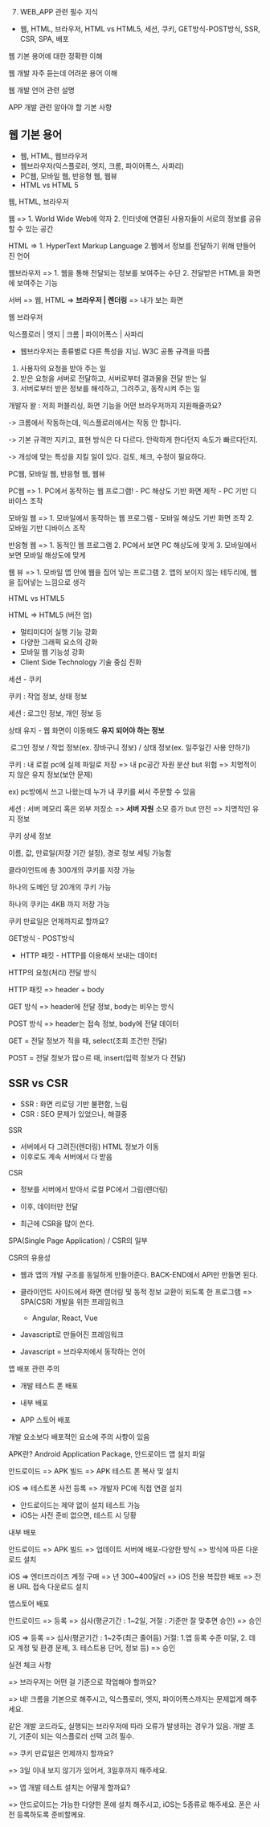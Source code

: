 7. WEB_APP 관련 필수 지식

- 웹, HTML, 브라우저, HTML vs HTML5, 세션, 쿠키, GET방식-POST방식, SSR, CSR, SPA, 배포





웹 기본 용어에 대한 정확한 이해

웹 개발 자주 듣는데 어려운 용어 이해

웹 개발 언어 관련 설명

APP 개발 관련 알아야 할 기본 사항



## 웹 기본 용어

- 웹, HTML, 웹브라우저
- 웹브라우저(익스플로러, 엣지, 크롬, 파이어폭스, 사파리)
- PC웹, 모바일 웹, 반응형 웹, 웹뷰
- HTML vs HTML 5



웹, HTML, 브라우저

웹 => 1. World Wide Web에 약자 2. 인터넷에 연결된 사용자들이 서로의 정보를 공유할 수 있는 공간

HTML => 1. HyperText Markup Language 2.웹에서 정보를 전달하기 위해 만들어진 언어

웹브라우저 => 1. 웹을 통해 전달되는 정보를 보여주는 수단 2. 전달받은 HTML을 화면에 보여주는 기능



서버 => 웹, HTML => **브라우저 | 렌더링** => 내가 보는 화면



웹 브라우저

익스플로러 | 엣지 | 크롬 | 파이어폭스 | 사파리

- 웹브라우저는 종류별로 다른 특성을 지님. W3C 공통 규격을 따름

1. 사용자의 요청을 받아 주는 일
2. 받은 요청을 서버로 전달하고, 서버로부터 결과물을 전달 받는 일
3. 서버로부터 받은 정보를 해석하고, 그려주고, 동작시켜 주는 일



개발자 왈 : 저희 퍼블리싱, 화면 기능을 어떤 브라우저까지 지원해줄까요?

-> 크롬에서 작동하는데, 익스플로러에서는 작동 안 합니다.

-> 기본 규격만 지키고, 표현 방식은 다 다르다. 안락하게 한다던지 속도가 빠르다던지.

-> 개성에 맞는 특성을 지킬 일이 있다. 검토, 체크, 수정이 필요하다.



PC웹, 모바일 웹, 반응형 웹, 웹뷰

PC웹 => 1. PC에서 동작하는 웹 프로그램! - PC 해상도 기반 화면 제작 - PC 기반 디바이스 조작

모바일 웹 => 1. 모바일에서 동작하는 웹 프로그램 - 모바일 해상도 기반 화면 조작 2. 모바일 기반 디바이스 조작

반응형 웹 => 1. 동적인 웹 프로그램 2. PC에서 보면 PC 해상도에 맞게 3. 모바일에서 보면 모바일 해상도에 맞게

웹 뷰 => 1. 모바일 앱 안에 웹을 집어 넣는 프로그램 2. 앱의 보이지 않는 테두리에, 웹을 집어넣는 느낌으로 생각



HTML vs HTML5

HTML => HTML5 (버전 업)

- 멀티미디어 실행 기능 강화
- 다양한 그래픽 요소의 강화
- 모바일 웹 기능성 강화
- Client Side Technology 기술 중심 진화



세션 - 쿠키

쿠키 : 작업 정보, 상태 정보

세션 : 로그인 정보, 개인 정보 등

상태 유지 - 웹 화면이 이동해도 **유지 되어야 하는 정보**

​		로그인 정보 / 작업 정보(ex. 장바구니 정보)  / 상태 정보(ex. 일주일간 사용 안하기)

쿠키 : 내 로컬 pc에 실제 파일로 저장 => 내 pc공간 자원 분산 but 위험 => 치명적이지 않은 유지 정보(보안 문제)

ex) pc방에서 쓰고 나왔는데 누가 내 쿠키를 써서 주문할 수 있음

세션 : 서버 메모리 혹은 외부 저장소 => **서버 자원** 소모 증가 but 안전 => 치명적인 유지 정보



쿠키 상세 정보

이름, 값, 만료일(저장 기간 설정), 경로 정보 세팅 가능함

클라이언트에 총 300개의 쿠키를 저장 가능

하나의 도메인 당 20개의 쿠키 가능

하나의 쿠키는 4KB 까지 저장 가능



쿠키 만료일은 언제까지로 할까요?



GET방식 - POST방식

- HTTP 패킷 - HTTP를 이용해서 보내는 데이터

HTTP의 요청(처리) 전달 방식

HTTP 패킷 => header + body

GET 방식 => header에 전달 정보, body는 비우는 방식

POST 방식 => header는 접속 정보, body에 전달 데이터



GET = 전달 정보가 적을 때, select(조회 조건만 전달)

POST = 전달 정보가 많ㅇ르 때, insert(입력 정보가 다 전달)







## SSR vs CSR

- SSR : 화면 리로딩 기반 불편함, 느림
- CSR : SEO 문제가 있었으나, 해결중



SSR

- 서버에서 다 그려진(렌더링) HTML 정보가 이동
- 이후로도 계속 서버에서 다 받음

CSR

- 정보를 서버에서 받아서 로컬 PC에서 그림(렌더링)
- 이후, 데이터만 전달

- 최근에 CSR을 많이 쓴다.



SPA(Single Page Application) / CSR의 일부

CSR의 유용성

- 웹과 앱의 개발 구조를 동일하게 만들어준다. BACK-END에서 API만 만들면 된다.



- 클라이언트 사이드에서 화면 랜더링 및 동적 정보 교환이 되도록 한 프로그램 => SPA(CSR) 개발을 위한 프레임워크
  - Angular, React, Vue



- Javascript로 만들어진 프레임워크
- Javascript = 브라우저에서 동작하는 언어



앱 배포 관련 주의

- 개발 테스트 폰 배포

- 내부 배포
- APP 스토어 배포

개발 요소보다 배포적인 요소에 주의 사항이 있음



APK란? Android Application Package, 안드로이드 앱 설치 파일

안드로이드 => APK 빌드 => APK 테스트 폰 복사 및 설치

iOS => 테스트폰 사전 등록 => 개발자 PC에 직접 연결 설치



- 안드로이드는 제약 없이 설치 테스트 가능
- iOS는 사전 준비 없으면, 테스트 시 당황



내부 배포

안드로이드 => APK 빌드 => 업데이트 서버에 배포-다양한 방식 => 방식에 따른 다운로드 설치

iOS => 엔터프라이즈 계정 구매 => 년 300~400달러 => iOS 전용 복잡한 배포 => 전용 URL 접속 다운로드 설치



앱스토어 배포

안드로이드 => 등록 => 심사(평균기간 : 1~2일, 거절 : 기준만 잘 맞추면 승인) => 승인

iOS => 등록 => 심사(평균기간 : 1~2주(최근 줄어듬) 거절: 1.앱 등록 수준 미달, 2. 데모 계정 및 환경 문제, 3. 테스트용 단어, 정보 등) => 승인





실전 체크 사항

=> 브라우저는 어떤 걸 기준으로 작업해야 할까요?

=> 네! 크롬을 기본으로 해주시고, 익스플로러, 엣지, 파이어폭스까지는 문제없게 해주세요.

같은 개발 코드라도, 실행되는 브라우저에 따라 오류가 발생하는 경우가 있음. 개발 초기, 기준이 되는 익스플로러 선택 고려 필수.

=> 쿠키 만료일은 언제까지 할까요?

=> 3일 이내 보지 않기가 있어서, 3일후까지 해주세요.



=> 앱 개발 테스트 설치는 어떻게 할까요?

=> 안드로이드는 가능한 다양한 폰에 설치 해주시고, iOS는 5종류로 해주세요. 폰은 사전 등록하도록 준비할께요.

















